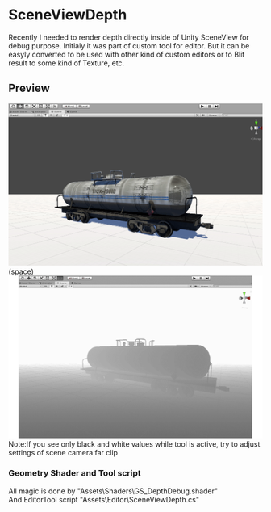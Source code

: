 # SceneViewDepth
Recently I needed to render depth directly inside of Unity SceneView for debug purpose. Initialy it was part of custom tool for editor. But it can be easyly converted to be used with other kind of custom editors or to Blit result to some kind of Texture, etc.

## Preview
![Tank](TankStatic.gif)
&NewLine;
(space)
&NewLine;
![TankOrbit](TankOrbit.gif)
Note:If you see only black and white values while tool is active, try to adjust settings of scene camera far clip
### Geometry Shader and Tool script
All magic is done by  "Assets\Shaders\GS_DepthDebug.shader"<br>
And EditorTool script "Assets\Editor\SceneViewDepth.cs"



